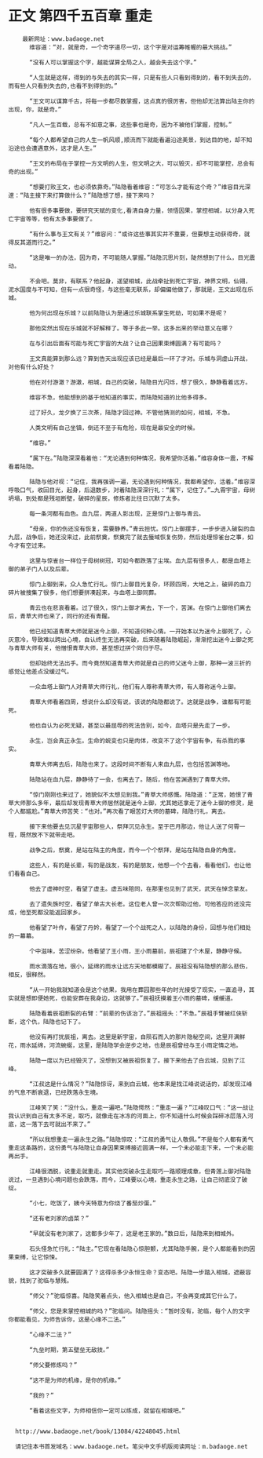 # 正文 第四千五百章 重走
        最新网址：www.badaoge.net
          维容道：“对，就是奇，一个奇字道尽一切，这个字是对运筹帷幄的最大挑战。”
      
          “没有人可以掌握这个字，越能谋算全局之人，越会失去这个字。”
      
          “人生就是这样，得到的与失去的其实一样，只是有些人只看到得到的，看不到失去的，而有些人只看到失去的,也看不到得到的。”
      
          “王文可以谋算千古，将每一步都尽数掌握，这点真的很厉害，但他却无法算出陆主你的出现，你，就是奇。”
      
          “凡人一生百载，总有不如意之事，这些事也是奇，因为不被他们掌握，控制。”
      
          “每个人都希望自己的人生一帆风顺,顺流而下就能看遍沿途美景，到达目的地，却不知沿途也会遭遇意外，这才是人生。”
      
          “王文的布局在于掌控一方文明的人生，但文明之大，可以毁灭，却不可能掌控，总会有奇的出现。”
      
          “想要打败王文，也必须依靠奇。”陆隐看着维容：“可怎么才能有这个奇？”维容目光深邃：“陆主接下来打算做什么？”陆隐想了想，接下来吗？
      
          他有很多事要做，要研究天赋的变化,看清自身力量，领悟因果，掌控相城，以分身入死亡宇宙等等，他有太多事要做了。
      
          “有什么事与王文有关？”维容问：“或许这些事其实并不重要，但要想主动获得奇，就得反其道而行之。”
      
          “这是唯一的办法，因为奇，不可能随人掌握。”陆隐沉思片刻，陡然想到了什么，目光震动。
      
          不会吧。莫非，有联系？他起身，遥望相城，此战牵扯到死亡宇宙，神界文明，仙翎，泥水国度与不可知，但有一点很奇怪，与这些毫无联系，却偏偏他做了，那就是，王文出现在乐城。
      
          他为何出现在乐城？以前陆隐认为是通过乐城联系掌生死劫，可如果不是呢？
      
          那他突然出现在乐城就不好解释了。等于多此一举。这多出来的举动意义在哪？
      
          在与引出后面有可能与死亡宇宙的大战？让自己因果束缚圆满？有可能吗？
      
          王文真能算到那么远？算到告天出现应该已经是最后一环了才对。乐城与洞虚山开战，对他有什么好处？
      
          他在对付游澈？游澈，相城，自己的突破，陆隐目光闪烁，想了很久，静静看着远方。
      
          维容不急，他能想到的基于他知道的事实，而陆隐知道的比他多得多。
      
          过了好久，龙夕换了三次茶，陆隐才回过神。不管他猜测的如何，相城，不急。
      
          人类文明有自己坐镇，倒还不至于有危险，现在是最安全的时候。
      
          “维容。”
      
          “属下在。”陆隐深深看着他：“无论遇到何种情况，我希望你活着。”维容身体一震，不解看着陆隐。
      
          陆隐与他对视：“记住，我再强调一遍，无论遇到何种情况，我都希望你，活着。”维容深呼吸口气，收回目光，起身，后退数步，对着陆隐深深行礼：“属下，记住了。”…九霄宇宙，母树坍塌，到处都是残垣断壁，破碎的星辰，修炼者比往日沉默了太多。
      
          每一条河都有血色。血九层，两道人影出现，正是惊门上御与青云。
      
          “母亲，你的伤还没有恢复，需要静养。”青云担忧。惊门上御摆手，一步步进入破裂的血九层，战争后，她还没来过，此前祭奠，祭奠完了就去蜃域恢复伤势，然后处理惊雀台之事，如今才有空过来。
      
          这里与惊雀台一样位于母树树冠，可如今都跌落了尘埃。血九层有很多人，都是血塔上御的弟子门人以及后辈。
      
          惊门上御到来，众人急忙行礼。惊门上御目光复杂，环顾四周，大地之上，破碎的血刀碎片被搜集了很多，他们想要拼凑起来，与血塔上御同葬。
      
          青云也在悲哀看着。过了很久，惊门上御才离去，下一个，苦渊。在惊门上御他们离去后，青草大师也来了，同行的还有青醒。
      
          他已经知道青草大师就是迷今上御，不知道何种心情。一开始本以为迷今上御死了，心灰意冷，导致难以跨出心境，自认终生无法再突破，后来随着陆隐崛起，渐渐挖出迷今上御之死与青草大师有关，他憎恨青草大师，甚至想过拼个同归于尽。
      
          但却始终无法出手。而今竟然知道青草大师就是自己的师父迷今上御，那种一波三折的感觉让他差点没缓过气。
      
          一众血塔上御门人对青草大师行礼，他们有人尊称青草大师，有人尊称迷今上御。
      
          青草大师看着四周，想说什么却没有说，该说的陆隐都说了。这就是战争，谁都有可能死。
      
          他也自认为必死无疑，甚至以最屈辱的死法告别，如今，血塔只是先走了一步。
      
          永生，岂会真正永生。生命的蜕变也只是肉体，改变不了这个宇宙有争，有杀戮的事实。
      
          青草大师离去后，陆隐也来了。这段时间不断有人来血九层，也包括苦渊等地。
      
          陆隐站在血九层，静静待了一会，也离去了。随后，他在苦渊遇到了青草大师。
      
          “惊门刚刚也来过了，她貌似不太想见到我。”青草大师感慨。陆隐道：“正常，她恨了青草大师那么多年，最后却发现青草大师居然就是迷今上御，尤其她还拿走了迷今上御的修灵，是个人都尴尬。”青草大师苦笑：“也对。”再次看了眼苦灯大师的墓碑，陆隐行礼，离去。
      
          接下来他要去见沉星宇宙那些人，祭拜沉见永生。至于巴月那边，他让人送了何霄一程，既然放不下就带走吧。
      
          战争之后，祭奠，是站在陆主的角度，而今一个个祭拜，是站在陆隐自身的角度。
      
          这些人，有的是长辈，有的是战友，有的是朋友，他想一个个去看，看看他们，也让他们看看自己。
      
          他去了虚神时空，看望了虚主。虚五味陪同，在那里也见到了武天，武天在悼念挚友。
      
          去了遗失族时空，看望了单古大长老。这位老人曾一次次帮助过他，可他答应的还没完成，他至死都没能返回家乡。
      
          他看望了叶仵，看望了丹妗，看望了一个个战死之人，以陆隐的身份，回想与他们相处的一幕幕。
      
          个中滋味，苦涩纷杂。他看望了王小雨，王小雨墓前，辰祖建了个木屋，静静守候。
      
          雨水滴落在地，很小，延绵的雨水让远方天地都模糊了。辰祖没有陆隐想的那么悲伤，相反，很释然。
      
          “从一开始我就知道会是这个结果，我用在葬园那些年的时光接受了现实，一直追寻，其实就是想即便她死，也能安葬在我身边，这就够了。”辰祖抚摸着王小雨的墓碑，缓缓道。
      
          陆隐看着辰祖断裂的右臂：“前辈的伤该治了。”辰祖摇头：“不急。”辰祖手臂被红侠斩断，这个仇，陆隐也记下了。
      
          他没有再打扰辰祖，离去。这里是新宇宙，自陨石而入的那片隐秘空间，这里开满鲜花，雨水延绵，河流蜿蜒，这里，是陆隐学会逆步之地，也是辰祖曾经与王小雨定情之地。
      
          陆隐一度以为已经毁灭了，没想到又被辰祖恢复了。接下来他去了白云城，见到了江峰。
      
          “江叔这是什么情况？”陆隐惊讶，来到白云城，他本来是找江峰说说话的，却发现江峰的气息不断衰退，已经跌落永生境。
      
          江峰笑了笑：“没什么，重走一遍吧。”陆隐愕然：“重走一遍？”江峰叹口气：“这一战让我认识到自己有太多不足，取巧，就像走在冰冻的河面上，你不知道什么时候会踩碎冰层落入河底，这一落下去可就出不来了。”
      
          “所以我想重走一遍永生之路。”陆隐惊叹：“江叔的勇气让人敬佩。”不是每个人都有勇气重走这条路的，这份勇气与陆隐让自身因果束缚接近圆满一样，一个未必能走下来，一个未必能再出手。
      
          江峰很洒脱，说重走就重走。其实他突破永生走取巧一路顺理成章，但青莲上御对陆隐说过，一旦遇到心境问题也会跌落，而今，江峰要以心境，重走永生之路，让自己彻底没了破绽。
      
          “小七，吃饭了，姨今天特意为你烧了番茄炒蛋。”
      
          “还有老刘家的卤菜？”
      
          “早就没有老刘家了，这都多少年了，这是老王家的。”数日后，陆隐来到相城外。
      
          石头怪急忙行礼：“陆主。”它现在看陆隐心惊胆颤，尤其陆隐手腕，是个人都能看到的因果束缚，让它惊悚。
      
          这才突破多久就要圆满了？这得杀多少永恒生命？变态吧。陆隐一步踏入相城，遮蔽容貌，找到了驼临与慧残。
      
          “师父？”驼临惊喜。陆隐笑着点头，他入相城也是自己，不会再变成其它什么了。
      
          “师父，您是来掌控相城的吗？”驼临问。陆隐摇头：“暂时没有，驼临，每个人的文字你都能看见，为师告诉你，这是心缘不二法。”
      
          “心缘不二法？”
      
          “九垒时期，第五壁垒无敌技。”
      
          “师父要修炼吗？”
      
          “这不是为师的机缘，是你的机缘。”
      
          “我的？”
      
          “看着这些文字，为师相信你一定可以练成，就留在相城吧。”
      
      
      http://www.badaoge.net/book/13084/42248045.html
      
      请记住本书首发域名：www.badaoge.net。笔尖中文手机版阅读网址：m.badaoge.net